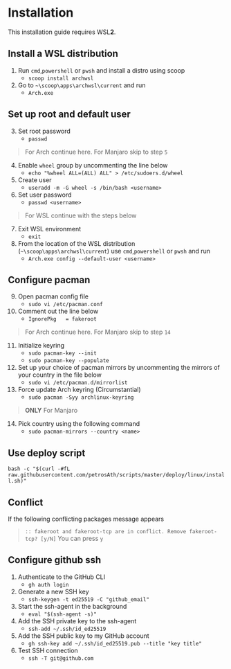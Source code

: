 # Installation
This installation guide requires WSL**2**.
## Install a WSL distribution
1. Run  `cmd`,`powershell` or `pwsh` and install a distro using scoop
    - `scoop install archwsl`
2. Go to `~\scoop\apps\archwsl\current` and run
    - `Arch.exe`

## Set up root and default user
3. Set root password
    - `passwd`
>For Arch continue here. For Manjaro skip to step `5`
4. Enable `wheel` group by uncommenting the line below
    - `echo "%wheel ALL=(ALL) ALL" > /etc/sudoers.d/wheel`
5. Create user
    - `useradd -m -G wheel -s /bin/bash <username>`
6. Set user password
    - `passwd <username>`
>For WSL continue with the steps below
7. Exit WSL environment
    - `exit`
8. From the location of the WSL distribution (`~\scoop\apps\archwsl\current`) use `cmd`,`powershell` or `pwsh` and run
    - `Arch.exe config --default-user <username>`

## Configure pacman
9. Open pacman config file
    - `sudo vi /etc/pacman.conf`
10. Comment out the line below
    - `IgnorePkg   = fakeroot`
>For Arch continue here. For Manjaro skip to step `14`
11. Initialize keyring
    - `sudo pacman-key --init`
    - `sudo pacman-key --populate`
12. Set up your choice of pacman mirrors by uncommenting the mirrors of your country in the file below
    - `sudo vi /etc/pacman.d/mirrorlist`
13. Force update Arch keyring (Circumstantial)
    - `sudo pacman -Syy archlinux-keyring`
>**ONLY** For Manjaro
14. Pick country using the following command
    - `sudo pacman-mirrors --country <name>`

## Use deploy script
`bash -c "$(curl -#fL raw.githubusercontent.com/petrosAth/scripts/master/deploy/linux/install.sh)"`

## Conflict
If the following conflicting packages message appears
>`:: fakeroot and fakeroot-tcp are in conflict. Remove fakeroot-tcp? [y/N]`
You can press `y`

## Configure github ssh
1. Authenticate to the GitHub CLI
    - `gh auth login`
2. Generate a new SSH key
    - `ssh-keygen -t ed25519 -C "github_email"`
3. Start the ssh-agent in the background
    - `eval "$(ssh-agent -s)"`
4. Add the SSH private key to the ssh-agent
    - `ssh-add ~/.ssh/id_ed25519`
5. Add the SSH public key to my GitHub account
    - `gh ssh-key add ~/.ssh/id_ed25519.pub --title "key title"`
6. Test SSH connection
    - `ssh -T git@github.com`
